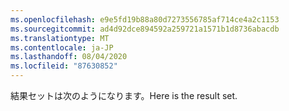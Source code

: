 ```yaml
---
ms.openlocfilehash: e9e5fd19b88a80d7273556785af714ce4a2c1153
ms.sourcegitcommit: ad4d92dce894592a259721a1571b1d8736abacdb
ms.translationtype: MT
ms.contentlocale: ja-JP
ms.lasthandoff: 08/04/2020
ms.locfileid: "87630852"
---
```

<span data-ttu-id="1805f-101">結果セットは次のようになります。</span><span class="sxs-lookup"><span data-stu-id="1805f-101">Here is the result set.</span></span>
